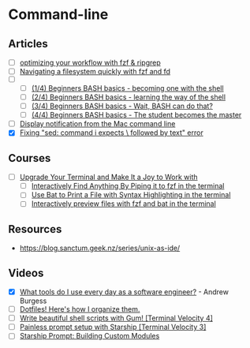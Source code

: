 # Command-line

## Articles

- [ ] [optimizing your workflow with fzf & ripgrep](https://dev.to/hayden/optimizing-your-workflow-with-fzf-ripgrep-2eai)
- [ ] [Navigating a filesystem quickly with fzf and fd](https://mike.place/2017/fzf-fd/)
- [ ] []()
  - [ ] [(1/4) Beginners BASH basics - becoming one with the shell](https://dev.to/hayden/1-4-beginners-bash-basics-becoming-one-with-the-shell-mpk)
  - [ ] [(2/4) Beginners BASH basics - learning the way of the shell](https://dev.to/hayden/2-4-beginners-bash-basics-learning-the-way-of-the-shell-3f7b)
  - [ ] [(3/4) Beginners BASH basics - Wait, BASH can do that?](https://dev.to/hayden/3-4-beginners-bash-basics-wait-bash-can-do-that-4oh9/)
  - [ ] [(4/4) Beginners BASH basics - The student becomes the master](https://dev.to/hayden/4-4-beginners-bash-basics-the-student-becomes-the-master-3h4m)
- [ ] [Display notification from the Mac command line](https://code-maven.com/display-notification-from-the-mac-command-line)
- [x] [Fixing "sed: command i expects \ followed by text" error](https://singhkays.com/blog/sed-error-i-expects-followed-by-text/)

## Courses

- [ ] [Upgrade Your Terminal and Make It a Joy to Work with](https://egghead.io/courses/upgrade-your-terminal-and-make-it-a-joy-to-work-with-13f1)
  - [ ] [Interactively Find Anything By Piping it to fzf in the
      terminal](https://egghead.io/lessons/bash-interactively-find-anything-by-piping-it-to-fzf-in-the-terminal)
  - [ ] [Use Bat to Print a File with Syntax Highlighting in the
      terminal](https://egghead.io/lessons/egghead-use-bat-to-print-a-file-with-syntax-highlighting-in-the-terminal)
  - [ ] [Interactively preview files with fzf and bat in the terminal](https://egghead.io/lessons/egghead-interactively-preview-files-with-fzf-and-bat-in-the-terminal)

## Resources

- https://blog.sanctum.geek.nz/series/unix-as-ide/

## Videos

- [x] [What tools do I use every day as a software engineer?](https://www.youtube.com/watch?v=2Cq_prRzdX8) - Andrew Burgess
- [ ] [Dotfiles! Here's how I organize them.](https://www.youtube.com/watch?v=5oXy6ktYs7I)
- [ ] [Write beautiful shell scripts with Gum! \[Terminal Velocity 4\]](https://www.youtube.com/watch?v=tnikefEuArQ)
- [ ] [Painless prompt setup with Starship \[Terminal Velocity 3\]](https://www.youtube.com/watch?v=VgTu1_92U0U)
- [ ] [Starship Prompt: Building Custom Modules](https://www.youtube.com/watch?v=xTJzJ-_vdag)
